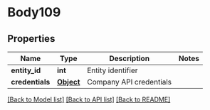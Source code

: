 # Body109

## Properties
Name | Type | Description | Notes
------------ | ------------- | ------------- | -------------
**entity_id** | **int** | Entity identifier | 
**credentials** | [**Object**](Object.md) | Company API credentials | 

[[Back to Model list]](../README.md#documentation-for-models) [[Back to API list]](../README.md#documentation-for-api-endpoints) [[Back to README]](../README.md)

